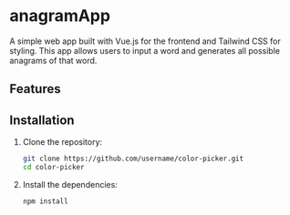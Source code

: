 # anagramApp

A simple web app built with Vue.js for the frontend and Tailwind CSS for styling. This app allows users to input a word and generates all possible anagrams of that word.

## Features

## Installation

1. Clone the repository:
   ```bash
   git clone https://github.com/username/color-picker.git
   cd color-picker

2. Install the dependencies:
   
   ```bash
   npm install
